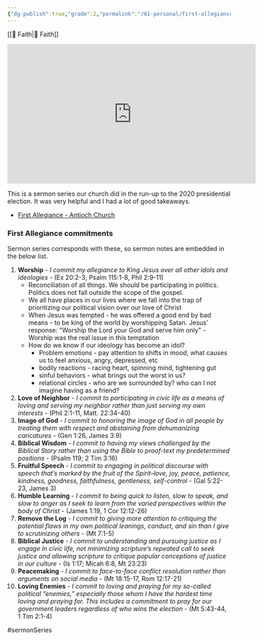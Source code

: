 ```yaml
---
{"dg-publish":true,"grade":2,"permalink":"/01-personal/first-allegiance-2020-fall/","dgPassFrontmatter":true}
---
```



[[📘 Faith\|📘 Faith]]

<iframe width="560" height="315" src="https://www.youtube.com/embed/playlist?list=PLQajgRH7lhSmUdu4O8VMzbVOTS6fH-05L" title="YouTube video player" frameborder="0" allow="accelerometer; autoplay; clipboard-write; encrypted-media; gyroscope; picture-in-picture" allowfullscreen></iframe>

This is a sermon series our church did in the run-up to the 2020 presidential election. It was very helpful and I had a lot of good takeaways.

* [First Allegiance - Antioch Church](https://www.antiochchurch.org/first-allegiance/)

### First Allegiance commitments

Sermon series corresponds with these, so sermon notes are embedded in the below list.

1. **Worship** - *I commit my allegiance to King Jesus over all other idols and ideologies* - (Ex 20:2-3; Psalm 115:1-8, Phil 2:9-11)
    * Reconciliation of all things. We should be participating in politics. Politics does not fall outside the scope of the gospel.
    * We all have places in our lives where we fall into the trap of prioritizing our political vision over our love of Christ
    * When Jesus was tempted - he was offered a good end by bad means - to be king of the world by worshipping Satan. Jesus' response: "Worship the Lord your God and serve him only" - Worship was the real issue in this temptation
    * How do we know if our ideology has become an idol?
        * Problem emotions - pay attention to shifts in mood, what causes us to feel anxious, angry, depressed, etc
        * bodily reactions - racing heart, spinning mind, tightening gut
        * sinful behaviors - what brings out the worst in us?
        * relational circles - who are we surrounded by? who can I not imagine having as a friend?
2. **Love of Neighbor** - *I commit to participating in civic life as a means of loving and serving my neighbor rather than just serving my own interests* - (Phil 2:1-11, Matt. 22:34-40)
3. **Image of God** - *I commit to honoring the image of God in all people by treating them with respect and abstaining from dehumanizing caricatures* - (Gen 1:26, James 3:9)
4. **Biblical Wisdom** - *I commit to having my views challenged by the Biblical Story rather than using the Bible to proof-text my predetermined positions* - (Psalm 119; 2 Tim 3:16)
5. **Fruitful Speech** - *I commit to engaging in political discourse with speech that’s marked by the fruit of the Spirit–love, joy, peace, patience, kindness, goodness, faithfulness, gentleness, self-control* - (Gal 5:22-23, James 3)
6. **Humble Learning** - *I commit to being quick to listen, slow to speak, and slow to anger as I seek to learn from the varied perspectives within the body of Christ* - (James 1:19, 1 Cor 12:12-26)
7. **Remove the Log** - *I commit to giving more attention to critiquing the potential flaws in my own political leanings, conduct, and sin than I give to scrutinizing others* - (Mt 7:1-5)
8. **Biblical Justice** - *I commit to understanding and pursuing justice as I engage in civic life, not minimizing scripture’s repeated call to seek justice and allowing scripture to critique popular conceptions of justice in our culture* - (Is 1:17; Micah 6:8, Mt 23:23)
9. **Peacemaking** - *I commit to face-to-face conflict resolution rather than arguments on social media* - (Mt 18:15-17, Rom 12:17-21)
10. **Loving Enemies** - *I commit to loving and praying for my so-called political “enemies,” especially those whom I have the hardest time loving and praying for. This includes a commitment to pray for our government leaders regardless of who wins the election* - (Mt 5:43-44, 1 Tim 2:1-4)

#sermonSeries 